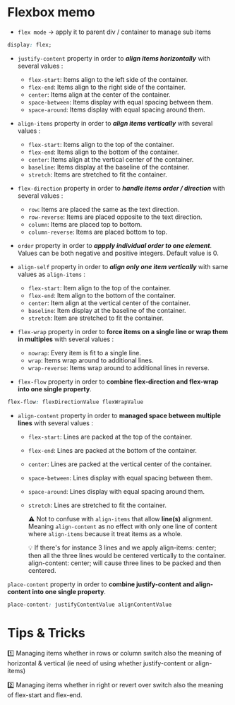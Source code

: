 # Flexbox memo

- `flex mode` &rarr; apply it to parent div / container to manage sub items
```css
display: flex;
```

- `justify-content` property in order to ***align items horizontally*** with several values : 
  - `flex-start`: Items align to the left side of the container.
  - `flex-end`: Items align to the right side of the container.
  - `center`: Items align at the center of the container.
  - `space-between`: Items display with equal spacing between them.
  - `space-around`: Items display with equal spacing around them.

- `align-items` property in order to ***align items vertically*** with several values : 
  - `flex-start`: Items align to the top of the container.
  - `flex-end`: Items align to the bottom of the container.
  - `center`: Items align at the vertical center of the container.
  - `baseline`: Items display at the baseline of the container.
  - `stretch`: Items are stretched to fit the container.
  
- `flex-direction` property in order to ***handle items order / direction*** with several values : 
  - `row`: Items are placed the same as the text direction.
  - `row-reverse`: Items are placed opposite to the text direction.
  - `column`: Items are placed top to bottom.
  - `column-reverse`: Items are placed bottom to top.

- `order` property in order to ***appply individual order to one element***. Values can be both negative and positive integers. Default value is 0.

- `align-self` property in order to ***align only one item vertically*** with same values as `align-items` : 
  - `flex-start`: Item align to the top of the container.
  - `flex-end`: Item align to the bottom of the container.
  - `center`: Item align at the vertical center of the container.
  - `baseline`: Item display at the baseline of the container.
  - `stretch`: Item are stretched to fit the container.

- `flex-wrap` property in order to **force items on a single line or wrap them in multiples** with several values : 
  - `nowrap`: Every item is fit to a single line.
  - `wrap`: Items wrap around to additional lines.
  - `wrap-reverse`: Items wrap around to additional lines in reverse.

- `flex-flow` property in order to **combine flex-direction and flex-wrap into one single property**.

```css
flex-flow: flexDirectionValue flexWrapValue
```

- `align-content` property in order to **managed space between multiple lines** with several values : 
  - `flex-start`: Lines are packed at the top of the container.
  - `flex-end`: Lines are packed at the bottom of the container.
  - `center`: Lines are packed at the vertical center of the container.
  - `space-between`: Lines display with equal spacing between them.
  - `space-around`: Lines display with equal spacing around them.
  - `stretch`: Lines are stretched to fit the container.

    :warning: Not to confuse with `align-items` that allow **line(s)** alignment. Meaning `align-content` as no effect with only one line of content where `align-items` because it treat items as a whole.

    :bulb: If there's for instance 3 lines and we apply align-items: center; then all the three lines would be centered vertically to the container. align-content: center; will cause three lines to be packed and then centered.

`place-content` property in order to **combine justify-content and align-content into one single property**.

```css
place-content: justifyContentValue alignContentValue
```

# Tips & Tricks

:one: Managing items whether in rows or column switch also the meaning of horizontal & vertical (ie need of using whether justify-content or align-items)

:two: Managing items whether in right or revert over switch also the meaning of flex-start and flex-end.
